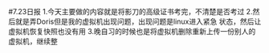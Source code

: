#7.23日报
1.今天主要做的内容就是将影刀的高级证书考完，不清楚是否考过
2.然后就是弄Doris但是我的虚拟机出现问题，出现问题是linux进入紧急
状态，然后让虚拟机恢复快照也没有用
3.晚自习的时候也是将虚拟机删除重新上传一份别人的虚拟机，继续整

